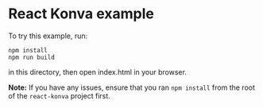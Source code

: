 # React Konva example

To try this example, run:

```
npm install
npm run build
```

in this directory, then open index.html in your browser.

**Note:** If you have any issues, ensure that you ran `npm install` from the root of the `react-konva` project first.
